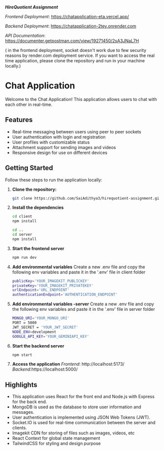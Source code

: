 ***HireQuotient Assignment***

*Frontend Deployment*: https://chatapplication-eta.vercel.app/

*Backend Deployment*: https://chatapplication-2tey.onrender.com

*API Documentation*: https://documenter.getpostman.com/view/19271450/2sA3JNaL7H

( in the frontend deployment, socket doesn't work due to few security reasons by render.com deployment service. If you want to access the real time application, please clone the repository and run in your machine locally.)

# Chat Application

Welcome to the Chat Application! This application allows users to chat with each other in real-time.

## Features

- Real-time messaging between users using peer to peer sockets
- User authentication with login and registration
- User profiles with customizable status
- Attachment support for sending images and videos
- Responsive design for use on different devices


## Getting Started

Follow these steps to run the application locally:

1. **Clone the repository:**
   ```bash
   git clone https://github.com/SaiAdithya3/hirequotient-assignment.git
   ```
2. **Install the dependencies**
    ```bash
    cd client
    npm install
    ```
    ```bash
    cd ..
    cd server
    npm install
    ```
3. **Start the frontend server**
    ```bash
    npm run dev
    ```
4. **Add environmental variables**
    Create a new .env file and copy the following env variables and paste it in the '.env' file in client folder
    ```bash
    publicKey='YOUR_IMAGEKIT_PUBLICKEY'
    privateKey='YOUR_IMAGEKIT_PRIVATEKEY'
    urlEndpoint='URL_ENDPOINT'
    authenticationEndpoint='AUTHENTICATION_ENDPOINT'
    ```
5. **Add environmental variables -server**
    Create a new .env file and copy the following env variables and paste it in the '.env' file in server folder
    ```bash
    MONGO_URI='YOUR_MONGO_URI'
    PORT = 5000
    JWT_SECRET = 'YOUR_JWT_SECRET'
    NODE_ENV=development
    GOOGLE_API_KEY='YOUR_GEMINIAPI_KEY'
    ```
6. **Start the backend server**
    ```bash
    npm start
    ```
7. **Access the application**
    *Frontend*: http://localhost:5173/
    *Backend*:https://localhost:5000/


## Highlights

- This application uses React for the front end and Node.js with Express for the back end.
- MongoDB is used as the database to store user information and messages.
- User authentication is implemented using JSON Web Tokens (JWT).
- Socket.IO is used for real-time communication between the server and clients.
- Imagekit CDN for storing of files such as images, videos, etc
- React Context for global state management
- TailwindCSS for styling and design purpose
